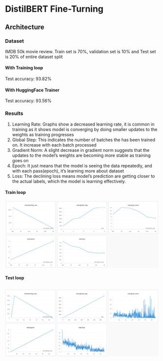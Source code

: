 # DistilBERT Fine-Turning

## Architecture


### Dataset

IMDB 50k movie review. Train set is 70%, validation set is 10% and Test set is 20% of entire dataset split

#### With Training loop

Test accuracy: 93.82%

#### With HuggingFace Trainer

Test accuracy: 93.56%

### Results

1. Learning Rate: Graphs show a decreased learning rate, it is common in
training as it shows model is converging by doing smaller updates to the
weights as training progresses
2. Global Step: This indicates the number of batches the has been trained
on. It increase with each batch processed
3. Gradient Norm: A slight decrease in gradient norm suggests that the
updates to the model’s weights are becoming more stable as training goes
on
4. Epoch: It just means that the model is seeing the data repeatedly, and
with each pass(epoch), it’s learning more about dataset
5. Loss: The declining loss means model’s prediction are getting closer to
the actual labels, which the model is learning effectively.

#### Train loop

![train_loop](images/distilbert/wandb_graphs_train_loop.png)

#### Test loop

![trainer](images/distilbert/wandb_hf_trainer.png)
-------

